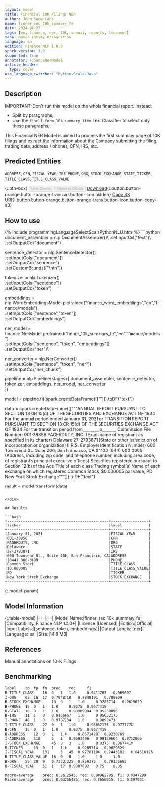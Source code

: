 ```yaml
---
layout: model
title: Financial 10K Filings NER
author: John Snow Labs
name: finner_sec_10k_summary_fe
date: 2024-08-27
tags: [en, finance, ner, 10k, annual, reports, licensed]
task: Named Entity Recognition
language: en
edition: Finance NLP 1.0.0
spark_version: 3.0
supported: true
annotator: FinanceNerModel
article_header:
  type: cover
use_language_switcher: "Python-Scala-Java"
---
```


## Description

IMPORTANT: Don't run this model on the whole financial report. Instead:
- Split by paragraphs;
- Use the `finclf_form_10k_summary_item` Text Classifier to select only these paragraphs;

This Financial NER Model is aimed to process the first summary page of 10K filings and extract the information about the Company submitting the filing, trading data, address / phones, CFN, IRS, etc.

## Predicted Entities

`ADDRESS`, `CFN`, `FISCAL_YEAR`, `IRS`, `PHONE`, `ORG`, `STOCK_EXCHANGE`, `STATE`, `TICKER`, `TITLE_CLASS`, `TITLE_CLASS_VALUE`

{:.btn-box}
<button class="button button-orange" disabled>Live Demo</button>
<button class="button button-orange" disabled>Open in Colab</button>
[Download](https://s3.amazonaws.com/auxdata.johnsnowlabs.com/finance/models/finner_sec_10k_summary_fe_en_1.0.0_3.0_1724771202176.zip){:.button.button-orange.button-orange-trans.arr.button-icon.hidden}
[Copy S3 URI](s3://auxdata.johnsnowlabs.com/finance/models/finner_sec_10k_summary_fe_en_1.0.0_3.0_1724771202176.zip){:.button.button-orange.button-orange-trans.button-icon.button-copy-s3}

## How to use



<div class="tabs-box" markdown="1">
{% include programmingLanguageSelectScalaPythonNLU.html %}
```python
document_assembler = nlp.DocumentAssembler()\
    .setInputCol("text")\
    .setOutputCol("document")

sentence_detector = nlp.SentenceDetector() \
    .setInputCols(["document"]) \
    .setOutputCol("sentence") \
    .setCustomBounds(["\n\n"])

tokenizer = nlp.Tokenizer()\
    .setInputCols(["sentence"])\
    .setOutputCol("token")

embeddings = nlp.WordEmbeddingsModel.pretrained("finance_word_embeddings","en","finance/models")\
	.setInputCols(["sentence","token"])\
	.setOutputCol("embeddings")

ner_model = finance.NerModel.pretrained("finner_10k_summary_fe","en","finance/models")\
    .setInputCols(["sentence", "token", "embeddings"])\
    .setOutputCol("ner")\

ner_converter = nlp.NerConverter()\
    .setInputCols(["sentence", "token", "ner"])\
    .setOutputCol("ner_chunk")

pipeline = nlp.Pipeline(stages=[
    document_assembler,
    sentence_detector,
    tokenizer,
    embeddings,
    ner_model,
    ner_converter   
    ])

model = pipeline.fit(spark.createDataFrame([[""]]).toDF("text"))

data = spark.createDataFrame([["""ANNUAL REPORT PURSUANT TO SECTION 13 OR 15(d) OF THE SECURITIES AND EXCHANGE ACT OF 1934
For the annual period ended January 31, 2021
or
TRANSITION REPORT PURSUANT TO SECTION 13 OR 15(d) OF THE SECURITIES EXCHANGE ACT OF 1934
For the transition period from________to_______
Commission File Number: 001-38856
PAGERDUTY, INC.
(Exact name of registrant as specified in its charter)
Delaware
27-2793871
(State or other jurisdiction of
incorporation or organization)
(I.R.S. Employer
Identification Number)
600 Townsend St., Suite 200, San Francisco, CA 94103
(844) 800-3889
(Address, including zip code, and telephone number, including area code, of registrant’s principal executive offices)
Securities registered pursuant to Section 12(b) of the Act:
Title of each class
Trading symbol(s)
Name of each exchange on which registered
Common Stock, $0.000005 par value,
PD
New York Stock Exchange"""]]).toDF("text")

result = model.transform(data)
```

</div>

## Results

```bash
+----------------------------------------------+-----------------+
|ticker                                        |label            |
+----------------------------------------------+-----------------+
|January 31, 2021                              |FISCAL_YEAR      |
|001-38856                                     |CFN              |
|PAGERDUTY, INC                                |ORG              |
|Delaware                                      |STATE            |
|27-2793871                                    |IRS              |
|600 Townsend St., Suite 200, San Francisco, CA|ADDRESS          |
|(844) 800-3889                                |PHONE            |
|Common Stock                                  |TITLE_CLASS      |
|$0.000005                                     |TITLE_CLASS_VALUE|
|PD                                            |TICKER           |
|New York Stock Exchange                       |STOCK_EXCHANGE   |
+----------------------------------------------+-----------------+
```

{:.model-param}
## Model Information

{:.table-model}
|---|---|
|Model Name:|finner_sec_10k_summary_fe|
|Compatibility:|Finance NLP 1.0.0+|
|License:|Licensed|
|Edition:|Official|
|Input Labels:|[sentence, token, embeddings]|
|Output Labels:|[ner]|
|Language:|en|
|Size:|14.8 MB|

## References

Manual annotations on 10-K Filings

## Benchmarking

```bash
label	 tp	 fp	 fn	 prec	 rec	 f1
B-TITLE_CLASS	 16	 0	 1	 1.0	 0.9411765	 0.969697
I-ORG	 62	 16	 17	 0.7948718	 0.7848101	 0.789809
B-STOCK_EXCHANGE	 13	 0	 1	 1.0	 0.9285714	 0.9629629
B-PHONE	 15	 0	 1	 1.0	 0.9375	 0.9677419
B-STATE	 10	 0	 1	 1.0	 0.90909094	 0.95238096
B-IRS	 11	 1	 0	 0.9166667	 1.0	 0.95652175
I-PHONE	 46	 1	 0	 0.9787234	 1.0	 0.9892473
I-TITLE_CLASS	 22	 0	 1	 1.0	 0.95652175	 0.9777778
B-CFN	 15	 0	 1	 1.0	 0.9375	 0.9677419
B-ADDRESS	 12	 0	 2	 1.0	 0.85714287	 0.9230769
I-ADDRESS	 118	 5	 1	 0.9593496	 0.99159664	 0.9752066
I-STOCK_EXCHANGE	 45	 0	 3	 1.0	 0.9375	 0.9677419
B-TICKER	 13	 0	 1	 1.0	 0.9285714	 0.9629629
I-FISCAL_YEAR	 131	 3	 45	 0.97761196	 0.7443182	 0.84516126
B-TITLE_CLASS_VALUE	 16	 0	 0	 1.0	 1.0	 1.0
B-ORG	 55	 20	 9	 0.73333335	 0.859375	 0.79136693
B-FISCAL_YEAR	 51	 1	 17	 0.9807692	 0.75	 0.85

Macro-average	 prec: 0.9612545, rec: 0.90962785, f1: 0.9347289
Micro-average	 prec: 0.93266475, rec: 0.8656915, f1: 0.897931
```